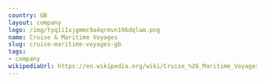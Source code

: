 ```yaml
---
country: GB
layout: company
logo: /img/tyq1i1xjgmmc9a4qrmvn196dqlam.png
name: Cruise & Maritime Voyages
slug: cruise-maritime-voyages-gb
tags:
- company
wikipediaUrl: https://en.wikipedia.org/wiki/Cruise_%26_Maritime_Voyages
---
```

